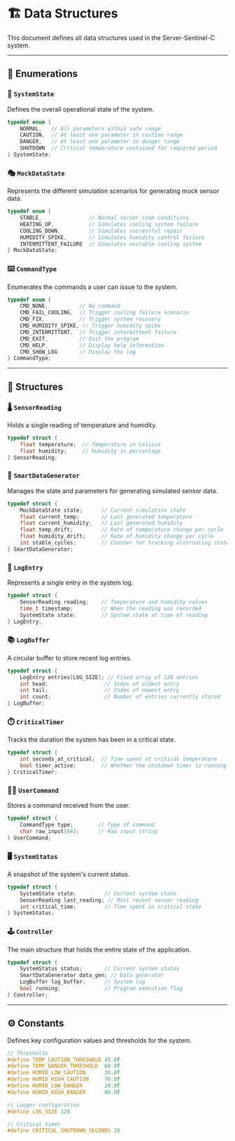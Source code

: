 # 🏗️ Data Structures

This document defines all data structures used in the Server-Sentinel-C system.

---

## 🔢 Enumerations

### 🚦 `SystemState`
Defines the overall operational state of the system.
```c
typedef enum {
    NORMAL,   // All parameters within safe range
    CAUTION,  // At least one parameter in caution range
    DANGER,   // At least one parameter in danger range
    SHUTDOWN  // Critical temperature sustained for required period
} SystemState;
```

### 🎭 `MockDataState`
Represents the different simulation scenarios for generating mock sensor data.
```c
typedef enum {
    STABLE,               // Normal server room conditions
    HEATING_UP,           // Simulates cooling system failure
    COOLING_DOWN,         // Simulates successful repair
    HUMIDITY_SPIKE,       // Simulates humidity control failure
    INTERMITTENT_FAILURE  // Simulates unstable cooling system
} MockDataState;
```

### ⌨️ `CommandType`
Enumerates the commands a user can issue to the system.
```c
typedef enum {
    CMD_NONE,          // No command
    CMD_FAIL_COOLING,  // Trigger cooling failure scenario
    CMD_FIX,           // Trigger system recovery
    CMD_HUMIDITY_SPIKE, // Trigger humidity spike
    CMD_INTERMITTENT,  // Trigger intermittent failure
    CMD_EXIT,          // Exit the program
    CMD_HELP,          // Display help information
    CMD_SHOW_LOG       // Display the log
} CommandType;
```

---

## 🧱 Structures

### 🌡️ `SensorReading`
Holds a single reading of temperature and humidity.
```c
typedef struct {
    float temperature;  // Temperature in Celsius
    float humidity;     // Humidity in percentage
} SensorReading;
```

### 🧠 `SmartDataGenerator`
Manages the state and parameters for generating simulated sensor data.
```c
typedef struct {
    MockDataState state;      // Current simulation state
    float current_temp;       // Last generated temperature
    float current_humidity;   // Last generated humidity
    float temp_drift;         // Rate of temperature change per cycle
    float humidity_drift;     // Rate of humidity change per cycle
    int stable_cycles;        // Counter for tracking alternating states
} SmartDataGenerator;
```

### 📝 `LogEntry`
Represents a single entry in the system log.
```c
typedef struct {
    SensorReading reading;    // Temperature and humidity values
    time_t timestamp;         // When the reading was recorded
    SystemState state;        // System state at time of reading
} LogEntry;
```

### 📚 `LogBuffer`
A circular buffer to store recent log entries.
```c
typedef struct {
    LogEntry entries[LOG_SIZE]; // Fixed array of 120 entries
    int head;                  // Index of oldest entry
    int tail;                  // Index of newest entry
    int count;                 // Number of entries currently stored
} LogBuffer;
```

### ⏱️ `CriticalTimer`
Tracks the duration the system has been in a critical state.
```c
typedef struct {
    int seconds_at_critical;  // Time spent at critical temperature
    bool timer_active;        // Whether the shutdown timer is running
} CriticalTimer;
```

### 🧑‍💻 `UserCommand`
Stores a command received from the user.
```c
typedef struct {
    CommandType type;        // Type of command
    char raw_input[64];      // Raw input string
} UserCommand;
``` 

### 🖥️ `SystemStatus`
A snapshot of the system's current status.
```c
typedef struct {
    SystemState state;         // Current system state
    SensorReading last_reading; // Most recent sensor reading
    int critical_time;         // Time spent in critical state
} SystemStatus;
```

### 🕹️ `Controller`
The main structure that holds the entire state of the application.
```c
typedef struct {
    SystemStatus status;       // Current system status
    SmartDataGenerator data_gen; // Data generator
    LogBuffer log_buffer;      // System log
    bool running;              // Program execution flag
} Controller;
```

---

## ⚙️ Constants

Defines key configuration values and thresholds for the system.
```c
// Thresholds
#define TEMP_CAUTION_THRESHOLD 45.0f
#define TEMP_DANGER_THRESHOLD  60.0f
#define HUMID_LOW_CAUTION      30.0f
#define HUMID_HIGH_CAUTION     70.0f
#define HUMID_LOW_DANGER       20.0f
#define HUMID_HIGH_DANGER      80.0f

// Logger configuration
#define LOG_SIZE 120

// Critical timer
#define CRITICAL_SHUTDOWN_SECONDS 20
```
